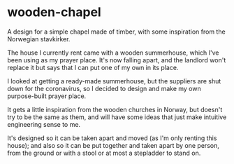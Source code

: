 # wooden-chapel

A design for a simple chapel made of timber, with some inspiration from the Norwegian stavkirker.

The house I currently rent came with a wooden summerhouse, which I've been using as my prayer place.  It's now falling apart, and the landlord won't replace it but says that I can put one of my own in its place.

I looked at getting a ready-made summerhouse, but the suppliers are shut down for the coronavirus, so I decided to design and make my own purpose-built prayer place.

It gets a little inspiration from the wooden churches in Norway, but doesn't try to be the same as them, and will have some ideas that just make intuitive engineering sense to me.

It's designed so it can be taken apart and moved (as I'm only renting this house); and also so it can be put together and taken apart by one person, from the ground or with a stool or at most a stepladder to stand on.
